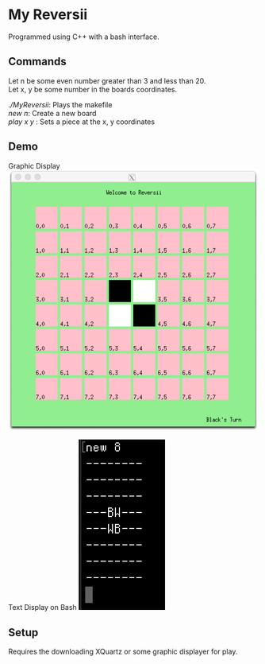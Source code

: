 # My Reversii 
Programmed using C++ with a bash interface.   


## Commands
Let n be some even number greater than 3 and less than 20.  
Let x, y be some number in the boards coordinates.  


_./MyReversii_: Plays the makefile   
_new n_: Create a new board    
_play x y_ : Sets a piece at the x, y coordinates   


## Demo
Graphic Display  
![](MyReversii.png)   


Text Display on Bash
![](MyReversiiTD.png)  



## Setup
Requires the downloading XQuartz or some graphic displayer for play.  
